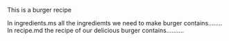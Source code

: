 This is a burger recipe

In ingredients.ms all the ingrediemts we need to make burger contains........
In recipe.md the recipe of our delicious burger contains..........
